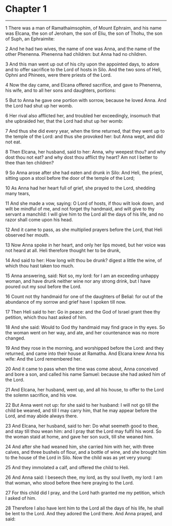 # Chapter 1

***

1 There was a man of Ramathaimsophim, of Mount Ephraim, and his name was Elcana, the son of Jeroham, the son of Eliu, the son of Thohu, the son of Suph, an Ephraimite:

2 And he had two wives, the name of one was Anna, and the name of the other Phenenna. Phenenna had children: but Anna had no children.

3 And this man went up out of his city upon the appointed days, to adore and to offer sacrifice to the Lord of hosts in Silo. And the two sons of Heli, Ophni and Phinees, were there priests of the Lord.

4 Now the day came, and Elcana offered sacrifice, and gave to Phenenna, his wife, and to all her sons and daughters, portions:

5 But to Anna he gave one portion with sorrow, because he loved Anna. And the Lord had shut up her womb.

6 Her rival also afflicted her, and troubled her exceedingly, insomuch that she upbraided her, that the Lord had shut up her womb:

7 And thus she did every year, when the time returned, that they went up to the temple of the Lord: and thus she provoked her: but Anna wept, and did not eat.

8 Then Elcana, her husband, said to her: Anna, why weepest thou? and why dost thou not eat? and why dost thou afflict thy heart? Am not I better to thee than ten children?

9 So Anna arose after she had eaten and drunk in Silo: And Heli, the priest, sitting upon a stool before the door of the temple of the Lord;

10 As Anna had her heart full of grief, she prayed to the Lord, shedding many tears,

11 And she made a vow, saying: O Lord of hosts, if thou wilt look down, and wilt be mindful of me, and not forget thy handmaid, and wilt give to thy servant a manchild: I will give him to the Lord all the days of his life, and no razor shall come upon his head.

12 And it came to pass, as she multiplied prayers before the Lord, that Heli observed her mouth.

13 Now Anna spoke in her heart, and only her lips moved, but her voice was not heard at all. Heli therefore thought her to be drunk,

14 And said to her: How long wilt thou be drunk? digest a little the wine, of which thou hast taken too much.

15 Anna answering, said: Not so, my lord: for I am an exceeding unhappy woman, and have drunk neither wine nor any strong drink, but I have poured out my soul before the Lord.

16 Count not thy handmaid for one of the daughters of Belial: for out of the abundance of my sorrow and grief have I spoken till now.

17 Then Heli said to her: Go in peace: and the God of Israel grant thee thy petition, which thou hast asked of him.

18 And she said: Would to God thy handmaid may find grace in thy eyes. So the woman went on her way, and ate, and her countenance was no more changed.

19 And they rose in the morning, and worshipped before the Lord: and they returned, and came into their house at Ramatha. And Elcana knew Anna his wife: And the Lord remembered her.

20 And it came to pass when the time was come about, Anna conceived and bore a son, and called his name Samuel: because she had asked him of the Lord.

21 And Elcana, her husband, went up, and all his house, to offer to the Lord the solemn sacrifice, and his vow.

22 But Anna went not up: for she said to her husband: I will not go till the child be weaned, and till I may carry him, that he may appear before the Lord, and may abide always there.

23 And Elcana, her husband, said to her: Do what seemeth good to thee, and stay till thou wean him: and I pray that the Lord may fulfil his word. So the woman staid at home, and gave her son suck, till she weaned him.

24 And after she had weaned him, she carried him with her, with three calves, and three bushels of flour, and a bottle of wine, and she brought him to the house of the Lord in Silo. Now the child was as yet very young:

25 And they immolated a calf, and offered the child to Heli.

26 And Anna said: I beseech thee, my lord, as thy soul liveth, my lord: I am that woman, who stood before thee here praying to the Lord.

27 For this child did I pray, and the Lord hath granted me my petition, which I asked of him.

28 Therefore I also have lent him to the Lord all the days of his life, he shall be lent to the Lord. And they adored the Lord there. And Anna prayed, and said:

